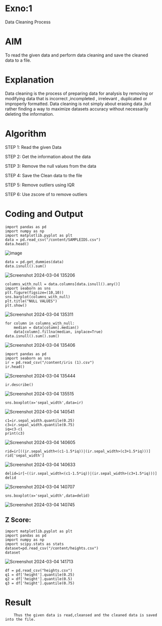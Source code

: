 # Exno:1
Data Cleaning Process

# AIM
To read the given data and perform data cleaning and save the cleaned data to a file.

# Explanation
Data cleaning is the process of preparing data for analysis by removing or modifying data that is incorrect ,incompleted , irrelevant , duplicated or improperly formatted. Data cleaning is not simply about erasing data ,but rather finding a way to maximize datasets accuracy without necessarily deleting the information.

# Algorithm
STEP 1: Read the given Data

STEP 2: Get the information about the data

STEP 3: Remove the null values from the data

STEP 4: Save the Clean data to the file

STEP 5: Remove outliers using IQR

STEP 6: Use zscore of to remove outliers

# Coding and Output
```
import pandas as pd
import numpy as np
import matplotlib.pyplot as plt
data = pd.read_csv("/content/SAMPLEIDS.csv")
data.head()
```
![image](https://github.com/arun1111j/exno1/assets/128461833/9e826176-ba10-4af2-86d3-e9df0e12c392)
```
data = pd.get_dummies(data)
data.isnull().sum()
```
![Screenshot 2024-03-04 135206](https://github.com/arun1111j/exno1/assets/128461833/172a9dea-4d5a-4220-9803-b43196225c73)

```
columns_with_null = data.columns[data.isnull().any()]
import seaborn as sns
plt.figure(figsize=(10,10))
sns.barplot(columns_with_null)
plt.title("NULL VALUES")
plt.show()
```
![Screenshot 2024-03-04 135311](https://github.com/arun1111j/exno1/assets/128461833/b5451ce4-69f3-434e-920d-e99976495321)
```
for column in columns_with_null:
    median = data[column].median()  
    data[column].fillna(median, inplace=True)
data.isnull().sum().sum()
```
![Screenshot 2024-03-04 135406](https://github.com/arun1111j/exno1/assets/128461833/c9082b65-cf01-479a-a844-6be2094fd769)
```
import pandas as pd
import seaborn as sns
ir = pd.read_csv("/content/iris (1).csv")
ir.head()
```
![Screenshot 2024-03-04 135444](https://github.com/arun1111j/exno1/assets/128461833/75a87488-288c-4738-bdbe-c024fdfb39dc)
```
ir.describe()
```
![Screenshot 2024-03-04 135515](https://github.com/arun1111j/exno1/assets/128461833/17dce9a0-36cb-43e9-9df7-55e1910a7388)
```
sns.boxplot(x='sepal_width',data=ir)
```
![Screenshot 2024-03-04 140541](https://github.com/arun1111j/exno1/assets/128461833/163db3ed-706c-4ea3-b42e-18d476e8bc6c)
```
c1=ir.sepal_width.quantile(0.25)
c3=ir.sepal_width.quantile(0.75)
iq=c3-c1
print(c3)
```
![Screenshot 2024-03-04 140605](https://github.com/arun1111j/exno1/assets/128461833/258f6135-2b70-489a-8cdb-e39cf2828aaf)
```
rid=ir[((ir.sepal_width<(c1-1.5*iq))|(ir.sepal_width>(c3+1.5*iq)))]
rid['sepal_width']
```
![Screenshot 2024-03-04 140633](https://github.com/arun1111j/exno1/assets/128461833/8ad00042-b58b-43f0-9a9e-81a52acd09db)
```
delid=ir[~((ir.sepal_width<(c1-1.5*iq))|(ir.sepal_width>(c3+1.5*iq)))]
delid
```
![Screenshot 2024-03-04 140707](https://github.com/arun1111j/exno1/assets/128461833/b536b51f-27ea-4bef-83b6-b2d8d8bcc48f)
```
sns.boxplot(x='sepal_width',data=delid)
```
![Screenshot 2024-03-04 140745](https://github.com/arun1111j/exno1/assets/128461833/867a8a1c-72f3-4904-b582-bbe91eed1d04)
## Z Score:
```
import matplotlib.pyplot as plt
import pandas as pd
import numpy as np
import scipy.stats as stats
dataset=pd.read_csv("/content/heights.csv")
dataset
```
![Screenshot 2024-03-04 141713](https://github.com/arun1111j/exno1/assets/128461833/accf3722-79f3-4745-b817-f5c3ff179e7d)
```
df = pd.read_csv("heights.csv")
q1 = df['height'].quantile(0.25)
q2 = df['height'].quantile(0.5)
q3 = df['height'].quantile(0.75)
```







# Result
        Thus the given data is read,cleansed and the cleaned data is saved into the file.
